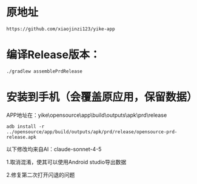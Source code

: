 # 原地址
~~~
https://github.com/xiaojinzi123/yike-app
~~~

# 编译Release版本：
~~~
./gradlew assemblePrdRelease
~~~

# 安装到手机（会覆盖原应用，保留数据）
APP地址在：yike\opensource\app\build\outputs\apk\prd\release
~~~
adb install -r ../opensource/app/build/outputs/apk/prd/release/opensource-prd-release.apk
~~~

以下修改均来自AI：claude-sonnet-4-5

1.取消混淆，使其可以使用Android studio导出数据

2.修复第二次打开闪退的问题
